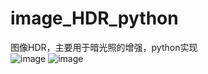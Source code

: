 # image_HDR_python
图像HDR，主要用于暗光照的增强，python实现\
![image](https://github.com/taoshiqian/image_HDR_python/blob/master/person/input.jpg)
![image](https://github.com/taoshiqian/image_HDR_python/blob/master/person/out.jpg)
